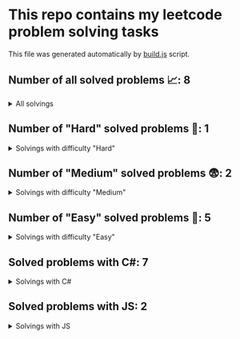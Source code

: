 # This repo contains my leetcode problem solving tasks

This file was generated automatically by [build.js](https://github.com/Vad1mAlekseev/LeetCodeProblemSolving/blob/main/scripts/build.js) script.

## Number of all solved problems 📈: 8

<details>
<summary>All solvings</summary>

| #     | Problem            | Difficulty | Solvings        |
|:-----:|:------------------:|:----------:|:---------------:|
|1|[Palindrome Number](https://leetcode.com/problems/palindrome-number)|Easy|[C#](https://github.com/Vad1mAlekseev/LeetCodeProblemSolving/blob/main/easy\palindrome-number.cs)|
|2|[Reverse Integer](https://leetcode.com/problems/reverse-integer)|Easy|[C#](https://github.com/Vad1mAlekseev/LeetCodeProblemSolving/blob/main/easy\reverse-integer.cs)|
|3|[Running Sum Of 1d Array](https://leetcode.com/problems/running-sum-of-1d-array)|Easy|[C#](https://github.com/Vad1mAlekseev/LeetCodeProblemSolving/blob/main/easy\running-sum-of-1d-array.cs), [JS](https://github.com/Vad1mAlekseev/LeetCodeProblemSolving/blob/main/easy\running-sum-of-1d-array.js)|
|4|[Shuffle The Array](https://leetcode.com/problems/shuffle-the-array)|Easy|[JS](https://github.com/Vad1mAlekseev/LeetCodeProblemSolving/blob/main/easy\shuffle-the-array.js)|
|5|[Two Sum](https://leetcode.com/problems/two-sum)|Easy|[C#](https://github.com/Vad1mAlekseev/LeetCodeProblemSolving/blob/main/easy\two-sum.cs)|
|6|[Median Of Two Sorted Arrays](https://leetcode.com/problems/median-of-two-sorted-arrays)|Hard|[C#](https://github.com/Vad1mAlekseev/LeetCodeProblemSolving/blob/main/hard\median-of-two-sorted-arrays.cs)|
|7|[Add Two Numbers](https://leetcode.com/problems/add-two-numbers)|Medium|[C#](https://github.com/Vad1mAlekseev/LeetCodeProblemSolving/blob/main/medium\add-two-numbers.cs)|
|8|[Longest Substring Without Repeating Characters](https://leetcode.com/problems/longest-substring-without-repeating-characters)|Medium|[C#](https://github.com/Vad1mAlekseev/LeetCodeProblemSolving/blob/main/medium\longest-substring-without-repeating-characters.cs)|

</details>


## Number of "Hard" solved problems 🤯: 1

<details>
<summary>Solvings with difficulty "Hard"</summary>

| #     | Problem            | Difficulty | Solvings        |
|:-----:|:------------------:|:----------:|:---------------:|
|1|[Median Of Two Sorted Arrays](https://leetcode.com/problems/median-of-two-sorted-arrays)|Hard|[C#](https://github.com/Vad1mAlekseev/LeetCodeProblemSolving/blob/main/hard\median-of-two-sorted-arrays.cs)|

</details>


## Number of "Medium" solved problems 😨: 2

<details>
<summary>Solvings with difficulty "Medium"</summary>

| #     | Problem            | Difficulty | Solvings        |
|:-----:|:------------------:|:----------:|:---------------:|
|1|[Add Two Numbers](https://leetcode.com/problems/add-two-numbers)|Medium|[C#](https://github.com/Vad1mAlekseev/LeetCodeProblemSolving/blob/main/medium\add-two-numbers.cs)|
|2|[Longest Substring Without Repeating Characters](https://leetcode.com/problems/longest-substring-without-repeating-characters)|Medium|[C#](https://github.com/Vad1mAlekseev/LeetCodeProblemSolving/blob/main/medium\longest-substring-without-repeating-characters.cs)|

</details>


## Number of "Easy" solved problems 🥱: 5

<details>
<summary>Solvings with difficulty "Easy"</summary>

| #     | Problem            | Difficulty | Solvings        |
|:-----:|:------------------:|:----------:|:---------------:|
|1|[Palindrome Number](https://leetcode.com/problems/palindrome-number)|Easy|[C#](https://github.com/Vad1mAlekseev/LeetCodeProblemSolving/blob/main/easy\palindrome-number.cs)|
|2|[Reverse Integer](https://leetcode.com/problems/reverse-integer)|Easy|[C#](https://github.com/Vad1mAlekseev/LeetCodeProblemSolving/blob/main/easy\reverse-integer.cs)|
|3|[Running Sum Of 1d Array](https://leetcode.com/problems/running-sum-of-1d-array)|Easy|[C#](https://github.com/Vad1mAlekseev/LeetCodeProblemSolving/blob/main/easy\running-sum-of-1d-array.cs), [JS](https://github.com/Vad1mAlekseev/LeetCodeProblemSolving/blob/main/easy\running-sum-of-1d-array.js)|
|4|[Shuffle The Array](https://leetcode.com/problems/shuffle-the-array)|Easy|[JS](https://github.com/Vad1mAlekseev/LeetCodeProblemSolving/blob/main/easy\shuffle-the-array.js)|
|5|[Two Sum](https://leetcode.com/problems/two-sum)|Easy|[C#](https://github.com/Vad1mAlekseev/LeetCodeProblemSolving/blob/main/easy\two-sum.cs)|

</details>


## Solved problems with C#: 7
  
<details>
<summary>Solvings with C#</summary>

| #     | Problem            | Difficulty | Solvings        |
|:-----:|:------------------:|:----------:|:---------------:|
|1|[Palindrome Number](https://leetcode.com/problems/palindrome-number)|Easy|[C#](https://github.com/Vad1mAlekseev/LeetCodeProblemSolving/blob/main/easy\palindrome-number.cs)|
|2|[Reverse Integer](https://leetcode.com/problems/reverse-integer)|Easy|[C#](https://github.com/Vad1mAlekseev/LeetCodeProblemSolving/blob/main/easy\reverse-integer.cs)|
|3|[Running Sum Of 1d Array](https://leetcode.com/problems/running-sum-of-1d-array)|Easy|[C#](https://github.com/Vad1mAlekseev/LeetCodeProblemSolving/blob/main/easy\running-sum-of-1d-array.cs), [JS](https://github.com/Vad1mAlekseev/LeetCodeProblemSolving/blob/main/easy\running-sum-of-1d-array.js)|
|4|[Two Sum](https://leetcode.com/problems/two-sum)|Easy|[C#](https://github.com/Vad1mAlekseev/LeetCodeProblemSolving/blob/main/easy\two-sum.cs)|
|5|[Median Of Two Sorted Arrays](https://leetcode.com/problems/median-of-two-sorted-arrays)|Hard|[C#](https://github.com/Vad1mAlekseev/LeetCodeProblemSolving/blob/main/hard\median-of-two-sorted-arrays.cs)|
|6|[Add Two Numbers](https://leetcode.com/problems/add-two-numbers)|Medium|[C#](https://github.com/Vad1mAlekseev/LeetCodeProblemSolving/blob/main/medium\add-two-numbers.cs)|
|7|[Longest Substring Without Repeating Characters](https://leetcode.com/problems/longest-substring-without-repeating-characters)|Medium|[C#](https://github.com/Vad1mAlekseev/LeetCodeProblemSolving/blob/main/medium\longest-substring-without-repeating-characters.cs)|

</details>


## Solved problems with JS: 2
  
<details>
<summary>Solvings with JS</summary>

| #     | Problem            | Difficulty | Solvings        |
|:-----:|:------------------:|:----------:|:---------------:|
|1|[Running Sum Of 1d Array](https://leetcode.com/problems/running-sum-of-1d-array)|Easy|[C#](https://github.com/Vad1mAlekseev/LeetCodeProblemSolving/blob/main/easy\running-sum-of-1d-array.cs), [JS](https://github.com/Vad1mAlekseev/LeetCodeProblemSolving/blob/main/easy\running-sum-of-1d-array.js)|
|2|[Shuffle The Array](https://leetcode.com/problems/shuffle-the-array)|Easy|[JS](https://github.com/Vad1mAlekseev/LeetCodeProblemSolving/blob/main/easy\shuffle-the-array.js)|

</details>


